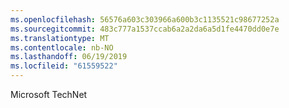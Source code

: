 ```yaml
---
ms.openlocfilehash: 56576a603c303966a600b3c1135521c98677252a
ms.sourcegitcommit: 483c777a1537ccab6a2a2da6a5d1fe4470dd0e7e
ms.translationtype: MT
ms.contentlocale: nb-NO
ms.lasthandoff: 06/19/2019
ms.locfileid: "61559522"
---
```

Microsoft TechNet